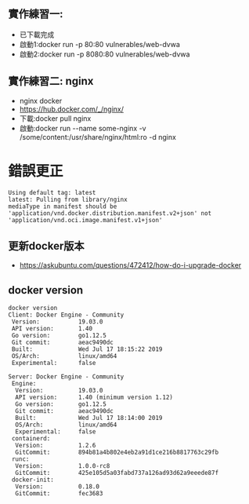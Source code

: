 ## 實作練習一:
- 已下載完成
- 啟動1:docker run -p 80:80 vulnerables/web-dvwa
- 啟動2:docker run -p 8080:80 vulnerables/web-dvwa
## 實作練習二: nginx 
- nginx docker
- https://hub.docker.com/_/nginx/
- 下載:docker pull nginx
- 啟動:docker run --name some-nginx -v /some/content:/usr/share/nginx/html:ro -d nginx

# 錯誤更正
```
Using default tag: latest
latest: Pulling from library/nginx
mediaType in manifest should be 'application/vnd.docker.distribution.manifest.v2+json' not 'application/vnd.oci.image.manifest.v1+json'
```

## 更新docker版本
- https://askubuntu.com/questions/472412/how-do-i-upgrade-docker
## docker version
```
docker version
Client: Docker Engine - Community
 Version:           19.03.0
 API version:       1.40
 Go version:        go1.12.5
 Git commit:        aeac9490dc
 Built:             Wed Jul 17 18:15:22 2019
 OS/Arch:           linux/amd64
 Experimental:      false

Server: Docker Engine - Community
 Engine:
  Version:          19.03.0
  API version:      1.40 (minimum version 1.12)
  Go version:       go1.12.5
  Git commit:       aeac9490dc
  Built:            Wed Jul 17 18:14:00 2019
  OS/Arch:          linux/amd64
  Experimental:     false
 containerd:
  Version:          1.2.6
  GitCommit:        894b81a4b802e4eb2a91d1ce216b8817763c29fb
 runc:
  Version:          1.0.0-rc8
  GitCommit:        425e105d5a03fabd737a126ad93d62a9eeede87f
 docker-init:
  Version:          0.18.0
  GitCommit:        fec3683

```
